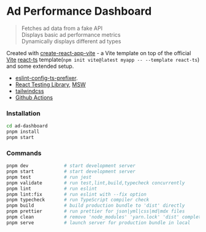 # Ad Performance Dashboard

> Fetches ad data from a fake API  
> Displays basic ad performance metrics  
> Dynamically displays different ad types

Created with [create-react-app-vite](https://github.com/laststance/create-react-app-vite) - a Vite template on top of the official [Vite](https://vitejs.dev/) [react-ts](https://stackblitz.com/edit/vitejs-vite-is3dmk?file=index.html&terminal=dev) template(`npm init vite@latest myapp -- --template react-ts`) and some extended setup.

- [eslint-config-ts-prefixer](https://github.com/laststance/eslint-config-ts-prefixer).
- [React Testing Library](https://testing-library.com/docs/react-testing-library/intro/), [MSW](https://mswjs.io/)
- [tailwindcss](https://tailwindcss.com/)
- [Github Actions](https://github.com/features/actions)

### Installation

```sh
cd ad-dashboard
pnpm install
pnpm start
```

### Commands

```sh
pnpm dev             # start development server
pnpm start           # start development server
pnpm test            # run jest
pnpm validate        # run test,lint,build,typecheck concurrently
pnpm lint            # run eslint
pnpm lint:fix        # run eslint with --fix option
pnpm typecheck       # run TypeScript compiler check
pnpm build           # build production bundle to 'dist' directly
pnpm prettier        # run prettier for json|yml|css|md|mdx files
pnpm clean           # remove 'node_modules' 'yarn.lock' 'dist' completely
pnpm serve           # launch server for production bundle in local
```
